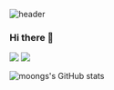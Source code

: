 ![header](https://capsule-render.vercel.app/api?type=wave&color=auto&height=300&section=header&text=capsule%20render&fontSize=90)

### Hi there 👋
<img src="https://img.shields.io/badge/Python-3766AB?style=flat-square&logo=Python&logoColor=white"/></a>
<img src="https://img.shields.io/badge/Python-3766AB?style=flat-square&logo=Python&logoColor=white"/></a>

![moongs's GitHub stats](https://github-readme-stats.vercel.app/api?username=mooncs&count_private=true&show_icons=true&theme=gruvbox)

<!--
**mooncs/mooncs** is a ✨ _special_ ✨ repository because its `README.md` (this file) appears on your GitHub profile.

Here are some ideas to get you started:

- 🔭 I’m currently working on ...
- 🌱 I’m currently learning ...
- 👯 I’m looking to collaborate on ...
- 🤔 I’m looking for help with ...
- 💬 Ask me about ...
- 📫 How to reach me: ...
- 😄 Pronouns: ...
- ⚡ Fun fact: ...
-->

